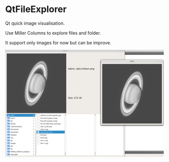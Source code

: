 QtFileExplorer
==============

Qt quick image visualisation.

Use Miller Columns to explore files and folder.

It support only images for now but can be improve.


![Alt text](example.png?raw=true "Example")
